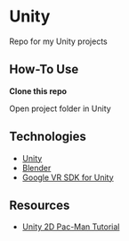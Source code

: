 Unity
=====================

Repo for my Unity projects

## How-To Use
**Clone this repo**

Open project folder in Unity

Technologies
------------

- [Unity](http://unity3d.com/)
- [Blender](https://www.blender.org/)
- [Google VR SDK for Unity](https://developers.google.com/vr/unity/)

Resources
------------

- [Unity 2D Pac-Man Tutorial](https://noobtuts.com/unity/2d-pacman-game)
